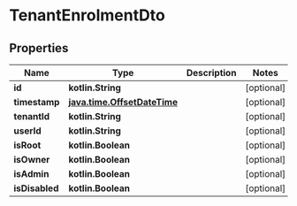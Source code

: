 
# TenantEnrolmentDto

## Properties
| Name | Type | Description | Notes |
| ------------ | ------------- | ------------- | ------------- |
| **id** | **kotlin.String** |  |  [optional] |
| **timestamp** | [**java.time.OffsetDateTime**](java.time.OffsetDateTime.md) |  |  [optional] |
| **tenantId** | **kotlin.String** |  |  [optional] |
| **userId** | **kotlin.String** |  |  [optional] |
| **isRoot** | **kotlin.Boolean** |  |  [optional] |
| **isOwner** | **kotlin.Boolean** |  |  [optional] |
| **isAdmin** | **kotlin.Boolean** |  |  [optional] |
| **isDisabled** | **kotlin.Boolean** |  |  [optional] |



